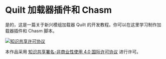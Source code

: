 # Quilt 加载器插件和 Chasm
是的，这是一篇关于新兴模组加载器 Quilt 的开发教程。你可以在这里学习制作加载器插件和 Chasm 脚本。

[![知识共享许可协议](https://i.creativecommons.org/l/by-nc/4.0/88x31.png)](http://creativecommons.org/licenses/by-nc/4.0/)

本作品采用 [知识共享署名-非商业性使用 4.0 国际许可协议](http://creativecommons.org/licenses/by-nc/4.0/) 进行许可。
